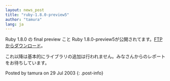 ```yaml
---
layout: news_post
title: "ruby-1.8.0-preview5"
author: "tamura"
lang: ja
---
```


Ruby 1.8.0 の final preview こと Ruby
1.8.0-preview5が公開されてます。[FTPからダウンロード][1]。

これ以降は基本的にライブラリの追加は行われません。みなさんからのレポートをお待ちしています。

Posted by tamura on 29 Jul 2003
{: .post-info}



[1]: ftp://ftp.ruby-lang.org/pub/ruby/1.8/ruby-1.8.0-preview5.tar.gz 

